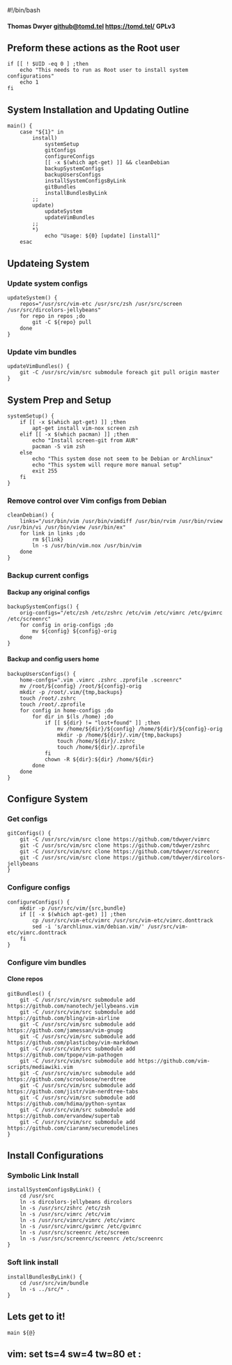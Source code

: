 #!/bin/bash
#### Thomas Dwyer <github@tomd.tel> https://tomd.tel/ GPLv3


## Preform these actions as the Root user


    if [[ ! $UID -eq 0 ] ;then
        echo "This needs to run as Root user to install system configurations"
        echo 1
    fi


## System Installation and Updating Outline


    main() {
        case "${1}" in
            install)
                systemSetup
                gitConfigs
                configureConfigs
                [[ -x $(which apt-get) ]] && cleanDebian
                backupSystemConfigs
                backupUsersConfigs
                installSystemConfigsByLink
                gitBundles
                installBundlesByLink
            ;;
            update)
                updateSystem
                updateVimBundles
            ;;
            *)
                echo "Usage: ${0} [update] [install]"
        esac


## Updateing System


### Update system configs


    updateSystem() {
        repos="/usr/src/vim-etc /usr/src/zsh /usr/src/screen /usr/src/dircolors-jellybeans"
        for repo in repos ;do
            git -C ${repo} pull
        done
    }


### Update vim bundles


    updateVimBundles() {
        git -C /usr/src/vim/src submodule foreach git pull origin master
    }


## System Prep and Setup


    systemSetup() {
        if [[ -x $(which apt-get) ]] ;then
            apt-get install vim-nox screen zsh
        elif [[ -x $(which pacman) ]] ;then
            echo "Install screen-git from AUR"
            pacman -S vim zsh
        else
            echo "This system dose not seem to be Debian or Archlinux"
            echo "This system will requre more manual setup"
            exit 255
        fi
    }


### Remove control over Vim configs from Debian


    cleanDebian() {
        links="/usr/bin/vim /usr/bin/vimdiff /usr/bin/rvim /usr/bin/rview /usr/bin/vi /usr/bin/view /usr/bin/ex"
        for link in links ;do
            rm ${link}
            ln -s /usr/bin/vim.nox /usr/bin/vim
        done
    }


### Backup current configs


#### Backup any original configs


    backupSystemConfigs() {
        orig-configs="/etc/zsh /etc/zshrc /etc/vim /etc/vimrc /etc/gvimrc /etc/screenrc"
        for config in orig-configs ;do
            mv ${config} ${config}-orig
        done
    }


#### Backup and config users home


    backupUsersConfigs() {
        home-confgs=".vim .vimrc .zshrc .zprofile .screenrc"
        mv /root/${config} /root/${config}-orig
        mkdir -p /root/.vim/{tmp,backups}
        touch /root/.zshrc
        touch /root/.zprofile
        for config in home-configs ;do
            for dir in $(ls /home) ;do
                if [[ ${dir} != "lost+found" ]] ;then
                    mv /home/${dir}/${config} /home/${dir}/${config}-orig
                    mkdir -p /home/${dir}/.vim/{tmp,backups}
                    touch /home/${dir}/.zshrc
                    touch /home/${dir}/.zprofile
                fi
                chown -R ${dir}:${dir} /home/${dir}
            done
        done
    }


## Configure System


### Get configs


    gitConfigs() {
        git -C /usr/src/vim/src clone https://github.com/tdwyer/vimrc
        git -C /usr/src/vim/src clone https://github.com/tdwyer/zshrc
        git -C /usr/src/vim/src clone https://github.com/tdwyer/screenrc
        git -C /usr/src/vim/src clone https://github.com/tdwyer/dircolors-jellybeans
    }


### Configure configs


    configureConfigs() {
        mkdir -p /usr/src/vim/{src,bundle}
        if [[ -x $(which apt-get) ]] ;then
            cp /usr/src/vim-etc/vimrc /usr/src/vim-etc/vimrc.donttrack
            sed -i 's/archlinux.vim/debian.vim/' /usr/src/vim-etc/vimrc.donttrack
        fi
    }


### Configure vim bundles


#### Clone repos


    gitBundles() {
        git -C /usr/src/vim/src submodule add https://github.com/nanotech/jellybeans.vim
        git -C /usr/src/vim/src submodule add https://github.com/bling/vim-airline
        git -C /usr/src/vim/src submodule add https://github.com/jamessan/vim-gnupg
        git -C /usr/src/vim/src submodule add https://github.com/plasticboy/vim-markdown
        git -C /usr/src/vim/src submodule add https://github.com/tpope/vim-pathogen
        git -C /usr/src/vim/src submodule add https://github.com/vim-scripts/mediawiki.vim
        git -C /usr/src/vim/src submodule add https://github.com/scrooloose/nerdtree
        git -C /usr/src/vim/src submodule add https://github.com/jistr/vim-nerdtree-tabs
        git -C /usr/src/vim/src submodule add https://github.com/hdima/python-syntax
        git -C /usr/src/vim/src submodule add https://github.com/ervandew/supertab
        git -C /usr/src/vim/src submodule add https://github.com/ciaranm/securemodelines
    }


## Install Configurations


### Symbolic Link Install


    installSystemConfigsByLink() {
        cd /usr/src
        ln -s dircolors-jellybeans dircolors
        ln -s /usr/src/zshrc /etc/zsh
        ln -s /usr/src/vimrc /etc/vim
        ln -s /usr/src/vimrc/vimrc /etc/vimrc
        ln -s /usr/src/vimrc/gvimrc /etc/gvimrc
        ln -s /usr/src/screenrc /etc/screen
        ln -s /usr/src/screenrc/screenrc /etc/screenrc
    }


### Soft link install


    installBundlesByLink() {
        cd /usr/src/vim/bundle
        ln -s ../src/* .
    }


## Lets get to it!


    main ${@}


## vim: set ts=4 sw=4 tw=80 et :

